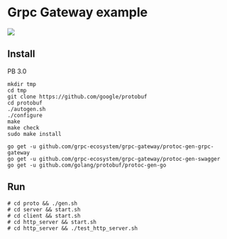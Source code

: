 # Grpc Gateway example

![](https://camo.githubusercontent.com/e75a8b46b078a3c1df0ed9966a16c24add9ccb83/68747470733a2f2f646f63732e676f6f676c652e636f6d2f64726177696e67732f642f3132687034435071724e5046686174744c5f63496f4a707446766c41716d35774c513067677149356d6b43672f7075623f773d37343926683d333730)

## Install


PB 3.0


```
mkdir tmp
cd tmp
git clone https://github.com/google/protobuf
cd protobuf
./autogen.sh
./configure
make
make check
sudo make install
```


```
go get -u github.com/grpc-ecosystem/grpc-gateway/protoc-gen-grpc-gateway
go get -u github.com/grpc-ecosystem/grpc-gateway/protoc-gen-swagger
go get -u github.com/golang/protobuf/protoc-gen-go
```


## Run


```
# cd proto && ./gen.sh
# cd server && start.sh
# cd client && start.sh
# cd http_server && start.sh
# cd http_server && ./test_http_server.sh

```

